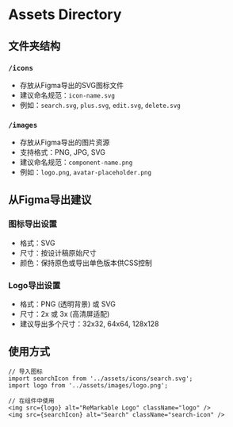 # Assets Directory

## 文件夹结构

### `/icons`
- 存放从Figma导出的SVG图标文件
- 建议命名规范：`icon-name.svg`
- 例如：`search.svg`, `plus.svg`, `edit.svg`, `delete.svg`

### `/images`  
- 存放从Figma导出的图片资源
- 支持格式：PNG, JPG, SVG
- 建议命名规范：`component-name.png`
- 例如：`logo.png`, `avatar-placeholder.png`

## 从Figma导出建议

### 图标导出设置
- 格式：SVG
- 尺寸：按设计稿原始尺寸
- 颜色：保持原色或导出单色版本供CSS控制

### Logo导出设置  
- 格式：PNG (透明背景) 或 SVG
- 尺寸：2x 或 3x (高清屏适配)
- 建议导出多个尺寸：32x32, 64x64, 128x128

## 使用方式

```tsx
// 导入图标
import searchIcon from '../assets/icons/search.svg';
import logo from '../assets/images/logo.png';

// 在组件中使用
<img src={logo} alt="ReMarkable Logo" className="logo" />
<img src={searchIcon} alt="Search" className="search-icon" />
```